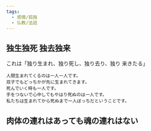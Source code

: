 ```yaml
---
tags:
  - 感情/孤独
  - 仏教/法話
---
```

## 独生独死 独去独来

これは「独り生まれ、独り死し、独り去り、独り 来きたる」


```
人間生まれてくるのは一人一人です。  
双子でもどっちかが先に生まれてきます。  
死んでいく時も一人です。  
手をつないで心中してもやはり死ぬのは一人です。  
私たちは生まれてから死ぬまで一人ぼっちだということです。
```

## 肉体の連れはあっても魂の連れはない

